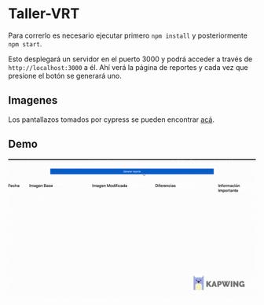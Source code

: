 # Taller-VRT

Para correrlo es necesario ejecutar primero `npm install` y posteriormente `npm start`.

Esto desplegará un servidor en el puerto 3000 y podrá acceder a través de `http://localhost:3000` a él. Ahí verá la página de reportes y cada vez que presione el botón se generará uno.

## Imagenes

Los pantallazos tomados por cypress se pueden encontrar [acá](https://github.com/matrujillo10/taller-vrt/tree/master/public/images).

## Demo

![](t7.gif)
